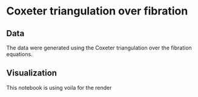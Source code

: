 # Coxeter triangulation over fibration

## Data

The data were generated using the Coxeter triangulation over the fibration equations.

## Visualization

This notebook is using voila for the render
